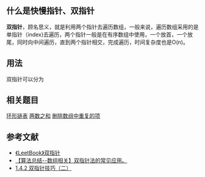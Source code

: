 ## 什么是快慢指针、双指针

**双指针**，顾名思义，就是利用两个指针去遍历数组，一般来说，遍历数组采用的是单指针（index)去遍历，两个指针一般是在有序数组中使用，一个放首，一个放尾，同时向中间遍历，直到两个指针相交，完成遍历，时间复杂度也是O(n)。

## 用法

双指针可以分为


## 相关题目

[环形链表](https://leetcode-cn.com/problems/linked-list-cycle/)
[两数之和](https://leetcode-cn.com/problems/two-sum/)
[删除数组中重复的项](https://leetcode-cn.com/problems/remove-duplicates-from-sorted-array/)

## 参考文献

* [《LeetBook》双指针](https://hk029.gitbooks.io/leetbook/twopoint.html)
* [【算法总结--数组相关】双指针法的常见应用。](https://blog.csdn.net/ohmygirl/article/details/7850068)
* [1.4.2 双指针技巧（二）](https://zhuanlan.zhihu.com/p/41920814)

